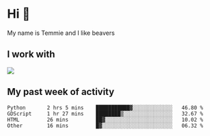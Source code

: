 <h1 align="left">Hi 👋</h1>

<p>My name is Temmie and I like beavers</p>

<h2 align="left">I work with</h2>

<div align=left>
  <img src="https://skillicons.dev/icons?i=py,godot,javascript,css,html,linux,git,blender,bash,vscode,&theme=dark">
</div>


<h2 align="left">My past week of activity</h2>

<!--START_SECTION:waka-->

```text
Python       2 hrs 5 mins    ███████████▓░░░░░░░░░░░░░   46.80 %
GDScript     1 hr 27 mins    ████████▒░░░░░░░░░░░░░░░░   32.67 %
HTML         26 mins         ██▓░░░░░░░░░░░░░░░░░░░░░░   10.02 %
Other        16 mins         █▓░░░░░░░░░░░░░░░░░░░░░░░   06.32 %
```

<!--END_SECTION:waka-->
